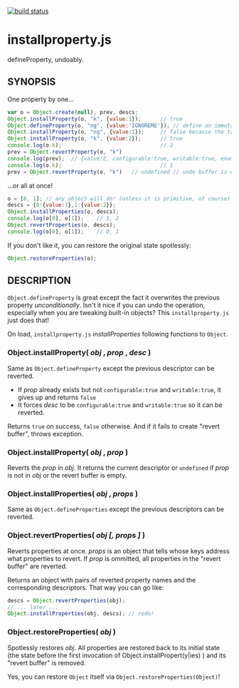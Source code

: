 [![build status](https://secure.travis-ci.org/dankogai/js-installproperty.png)](http://travis-ci.org/dankogai/js-installproperty)

installproperty.js
==================

defineProperty, undoably.

SYNOPSIS
--------

One property by one…

````javascript
var o = Object.create(null), prev, descs;
Object.installProperty(o, "k", {value:1});      // true
Object.defineProperty(o, "ng", {value:'IGNOREME'}); // define an immutable property
Object.installProperty(o, "ng", {value:1});     // false because the target is immutable
Object.installProperty(o, "k", {value:2});      // true
console.log(o.k);                               // 2
prev = Object.revertProperty(o, "k")
console.log(prev);  // {value:2, configurable:true, writable:true, enumerable:false}
console.log(o.k);                               // 1
prev = Object.revertProperty(o, "k")   // undefined // undo buffer is empty
````

…or all at once!

````javascript
o = [0, 1]; // any object will do! (unless it is primitive, of course)
descs = {0:{value:1},1:{value:2}};
Object.installProperties(o, descs);
console.log(o[0], o[1]);    // 1, 2
Object.revertProperties(o, descs);
console.log(o[0], o[1]);    // 0, 1
````

If you don't like it, you can restore the original state spotlessly:
````javascript
Object.restoreProperties(o);
````

DESCRIPTION
-----------

`Object.defineProperty` is great except the fact it overwrites the previous 
property *unconditionally*.  Isn't it nice if you can undo the operation,
especially when you are tweaking built-in objects?  This `installproperty.js`
just does that!

On load, `installproperty.js` *installProperties* following functions to `Object`.

### Object.installProperty( *obj* , *prop* , *desc* )

Same as `Object.defineProperty` except the previous descriptor can be reverted.

+ If *prop* already exists but not `configurable:true` and `writable:true`, it gives up and returns `false`
+ It forces *desc* to be `configurable:true` and `writable:true` so it can be reverted.

Returns `true` on success, `false` otherwise.  And if it fails to create "revert buffer", throws exception.

### Object.installProperty( *obj* , *prop* )

Reverts the *prop* in *obj*.  It returns the current descriptor or `undefined` if *prop* is not in *obj* or the revert buffer is empty.

### Object.installProperties( *obj* , *props* )

Same as `Object.defineProperties` except the previous descriptors can be reverted.

### Object.revertProperties( *obj* *[, props ]* )

Reverts properties at once.  *props* is an object that tells whose keys address what properties to revert.  If *prop* is ommitted, all properties in the "revert buffer" are reverted.

Returns an object with pairs of reverted property names and the corresponding descriptors.  That way you can go like:

````javascript
descs = Object.revertProperties(obj);
// ... later ...
Object.installProperties(obj, descs); // redo!
````

### Object.restoreProperties( *obj* )

Spotlessly restores *obj*.  All properties are restored back to its initial state (the state before the first invocation of Object.installPropert(y|ies) ) and its "revert buffer" is removed.

Yes, you can restore `Object` itself via `Object.restoreProperties(Object)`!

